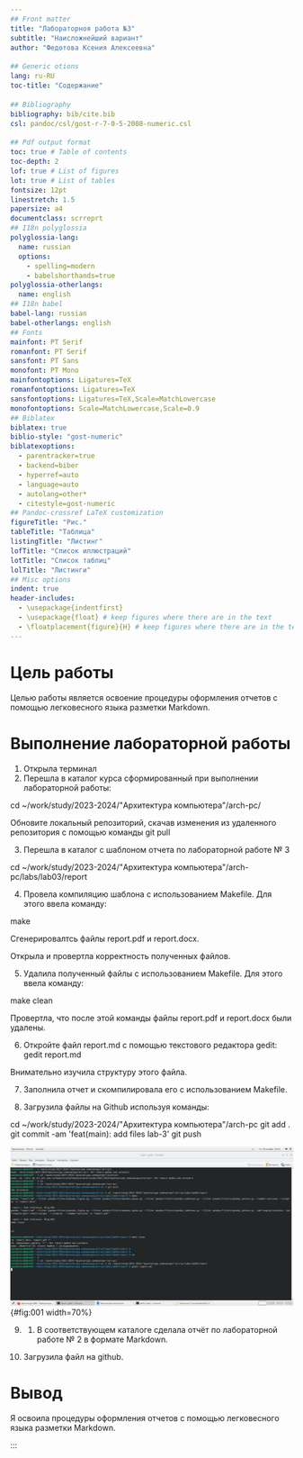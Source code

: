 ```yaml
---
## Front matter
title: "Лабораторноя работа №3"
subtitle: "Наисложнейший вариант"
author: "Федотова Ксения Алексеевна"

## Generic otions
lang: ru-RU
toc-title: "Содержание"

## Bibliography
bibliography: bib/cite.bib
csl: pandoc/csl/gost-r-7-0-5-2008-numeric.csl

## Pdf output format
toc: true # Table of contents
toc-depth: 2
lof: true # List of figures
lot: true # List of tables
fontsize: 12pt
linestretch: 1.5
papersize: a4
documentclass: scrreprt
## I18n polyglossia
polyglossia-lang:
  name: russian
  options:
	- spelling=modern
	- babelshorthands=true
polyglossia-otherlangs:
  name: english
## I18n babel
babel-lang: russian
babel-otherlangs: english
## Fonts
mainfont: PT Serif
romanfont: PT Serif
sansfont: PT Sans
monofont: PT Mono
mainfontoptions: Ligatures=TeX
romanfontoptions: Ligatures=TeX
sansfontoptions: Ligatures=TeX,Scale=MatchLowercase
monofontoptions: Scale=MatchLowercase,Scale=0.9
## Biblatex
biblatex: true
biblio-style: "gost-numeric"
biblatexoptions:
  - parentracker=true
  - backend=biber
  - hyperref=auto
  - language=auto
  - autolang=other*
  - citestyle=gost-numeric
## Pandoc-crossref LaTeX customization
figureTitle: "Рис."
tableTitle: "Таблица"
listingTitle: "Листинг"
lofTitle: "Список иллюстраций"
lotTitle: "Список таблиц"
lolTitle: "Листинги"
## Misc options
indent: true
header-includes:
  - \usepackage{indentfirst}
  - \usepackage{float} # keep figures where there are in the text
  - \floatplacement{figure}{H} # keep figures where there are in the text
---
```


# Цель работы

Целью работы является освоение процедуры оформления отчетов с помощью легковесного
языка разметки Markdown.


# Выполнение лабораторной работы

1. Открыла терминал
2. Перешла в каталог курса сформированный при выполнении лабораторной работы:

cd ~/work/study/2023-2024/"Архитектура компьютера"/arch-pc/

Обновите локальный репозиторий, скачав изменения из удаленного репозитория с помощью команды
git pull

3. Перешла в каталог с шаблоном отчета по лабораторной работе № 3

cd ~/work/study/2023-2024/"Архитектура компьютера"/arch-pc/labs/lab03/report

4. Провела компиляцию шаблона с использованием Makefile. Для этого ввела команду:

make

Сгенерировалтсь файлы report.pdf и report.docx.

Открыла и провертла корректность полученных файлов.

5. Удалила полученный файлы с использованием Makefile. Для этого ввела команду:

make clean

Провертла, что после этой команды файлы report.pdf и report.docx были удалены.

6. Откройте файл report.md c помощью текстового редактора gedit:
gedit report.md

Внимательно изучила структуру этого файла.

7. Заполнила отчет и скомпилировала его с использованием Makefile.

8. Загрузила файлы на Github используя команды:

cd ~/work/study/2023-2024/"Архитектура компьютера"/arch-pc
git add .
git commit -am 'feat(main): add files lab-3'
git push


![Общий скриншон со всеми шагами(и ошибками)](image/блаблабла2023-10-1920-02-54.png){#fig:001 width=70%}

9. 1. В соответствующем каталоге сделала отчёт по лабораторной работе № 2 в формате
Markdown.

2. Загрузила файл на github.


# Вывод
Я освоила процедуры оформления отчетов с помощью легковесного
языка разметки Markdown.

:::
